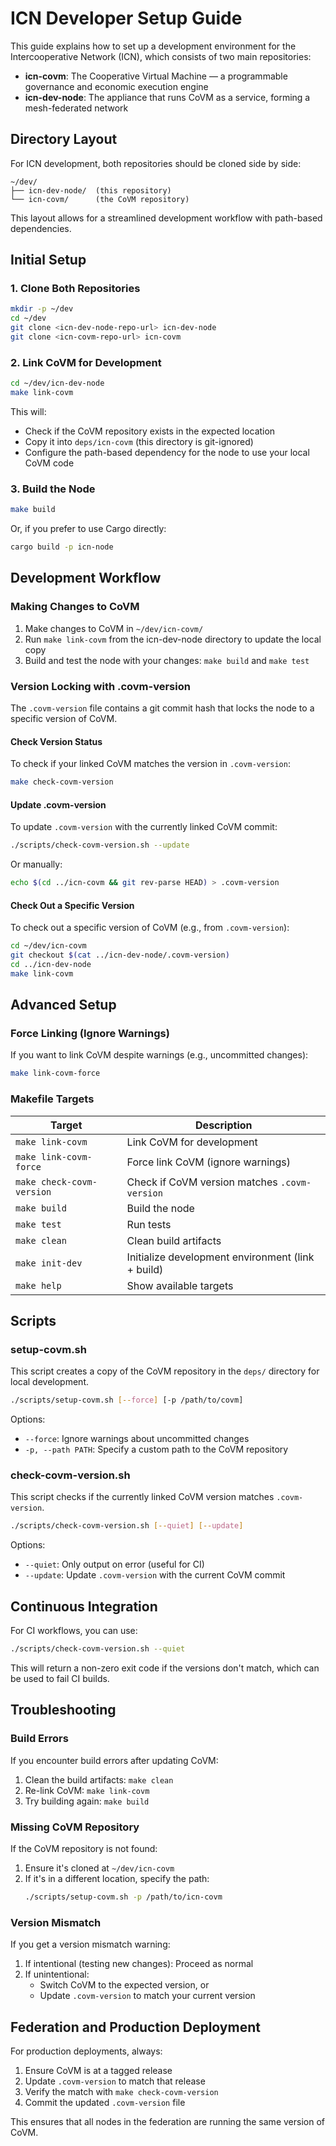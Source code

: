 # ICN Developer Setup Guide

This guide explains how to set up a development environment for the Intercooperative Network (ICN), which consists of two main repositories:

- **icn-covm**: The Cooperative Virtual Machine — a programmable governance and economic execution engine
- **icn-dev-node**: The appliance that runs CoVM as a service, forming a mesh-federated network

## Directory Layout

For ICN development, both repositories should be cloned side by side:

```
~/dev/
├── icn-dev-node/  (this repository)
└── icn-covm/      (the CoVM repository)
```

This layout allows for a streamlined development workflow with path-based dependencies.

## Initial Setup

### 1. Clone Both Repositories

```bash
mkdir -p ~/dev
cd ~/dev
git clone <icn-dev-node-repo-url> icn-dev-node
git clone <icn-covm-repo-url> icn-covm
```

### 2. Link CoVM for Development

```bash
cd ~/dev/icn-dev-node
make link-covm
```

This will:
- Check if the CoVM repository exists in the expected location
- Copy it into `deps/icn-covm` (this directory is git-ignored)
- Configure the path-based dependency for the node to use your local CoVM code

### 3. Build the Node

```bash
make build
```

Or, if you prefer to use Cargo directly:

```bash
cargo build -p icn-node
```

## Development Workflow

### Making Changes to CoVM

1. Make changes to CoVM in `~/dev/icn-covm/`
2. Run `make link-covm` from the icn-dev-node directory to update the local copy
3. Build and test the node with your changes: `make build` and `make test`

### Version Locking with .covm-version

The `.covm-version` file contains a git commit hash that locks the node to a specific version of CoVM.

#### Check Version Status

To check if your linked CoVM matches the version in `.covm-version`:

```bash
make check-covm-version
```

#### Update .covm-version

To update `.covm-version` with the currently linked CoVM commit:

```bash
./scripts/check-covm-version.sh --update
```

Or manually:

```bash
echo $(cd ../icn-covm && git rev-parse HEAD) > .covm-version
```

#### Check Out a Specific Version

To check out a specific version of CoVM (e.g., from `.covm-version`):

```bash
cd ~/dev/icn-covm
git checkout $(cat ../icn-dev-node/.covm-version)
cd ../icn-dev-node
make link-covm
```

## Advanced Setup

### Force Linking (Ignore Warnings)

If you want to link CoVM despite warnings (e.g., uncommitted changes):

```bash
make link-covm-force
```

### Makefile Targets

| Target | Description |
|--------|-------------|
| `make link-covm` | Link CoVM for development |
| `make link-covm-force` | Force link CoVM (ignore warnings) |
| `make check-covm-version` | Check if CoVM version matches `.covm-version` |
| `make build` | Build the node |
| `make test` | Run tests |
| `make clean` | Clean build artifacts |
| `make init-dev` | Initialize development environment (link + build) |
| `make help` | Show available targets |

## Scripts

### setup-covm.sh

This script creates a copy of the CoVM repository in the `deps/` directory for local development.

```bash
./scripts/setup-covm.sh [--force] [-p /path/to/covm]
```

Options:
- `--force`: Ignore warnings about uncommitted changes
- `-p, --path PATH`: Specify a custom path to the CoVM repository

### check-covm-version.sh

This script checks if the currently linked CoVM version matches `.covm-version`.

```bash
./scripts/check-covm-version.sh [--quiet] [--update]
```

Options:
- `--quiet`: Only output on error (useful for CI)
- `--update`: Update `.covm-version` with the current CoVM commit

## Continuous Integration

For CI workflows, you can use:

```bash
./scripts/check-covm-version.sh --quiet
```

This will return a non-zero exit code if the versions don't match, which can be used to fail CI builds.

## Troubleshooting

### Build Errors

If you encounter build errors after updating CoVM:

1. Clean the build artifacts: `make clean`
2. Re-link CoVM: `make link-covm`
3. Try building again: `make build`

### Missing CoVM Repository

If the CoVM repository is not found:

1. Ensure it's cloned at `~/dev/icn-covm`
2. If it's in a different location, specify the path:
   ```bash
   ./scripts/setup-covm.sh -p /path/to/icn-covm
   ```

### Version Mismatch

If you get a version mismatch warning:

1. If intentional (testing new changes): Proceed as normal
2. If unintentional:
   - Switch CoVM to the expected version, or
   - Update `.covm-version` to match your current version

## Federation and Production Deployment

For production deployments, always:

1. Ensure CoVM is at a tagged release
2. Update `.covm-version` to match that release
3. Verify the match with `make check-covm-version`
4. Commit the updated `.covm-version` file

This ensures that all nodes in the federation are running the same version of CoVM. 